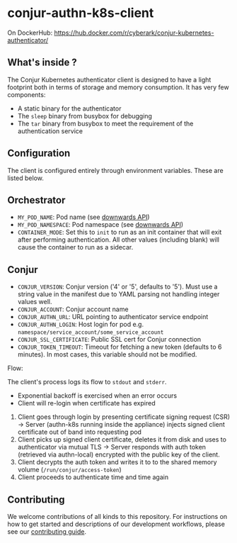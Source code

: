 # conjur-authn-k8s-client

On DockerHub: https://hub.docker.com/r/cyberark/conjur-kubernetes-authenticator/

## What's inside ?

The Conjur Kubernetes authenticator client is designed to have a light footprint both in terms of storage and memory consumption. It has very few components:

+ A static binary for the authenticator
+ The `sleep` binary from busybox for debugging
+ The `tar` binary from busybox to meet the requirement of the authentication service

## Configuration

The client is configured entirely through environment variables. These are listed below.

## Orchestrator
- `MY_POD_NAME`: Pod name (see [downwards API](https://kubernetes.io/docs/tasks/inject-data-application/environment-variable-expose-pod-information))
- `MY_POD_NAMESPACE`: Pod namespace (see [downwards API](https://kubernetes.io/docs/tasks/inject-data-application/environment-variable-expose-pod-information))
- `CONTAINER_MODE`: Set this to `init` to run as an init container that will exit after performing authentication. All other values (including blank) will cause the container to run as a sidecar.

## Conjur
- `CONJUR_VERSION`: Conjur version ('4' or '5', defaults to '5'). Must use a string value in the manifest due to YAML parsing not handling integer values well.
- `CONJUR_ACCOUNT`: Conjur account name
- `CONJUR_AUTHN_URL`: URL pointing to authenticator service endpoint
- `CONJUR_AUTHN_LOGIN`: Host login for pod e.g. `namespace/service_account/some_service_account`
- `CONJUR_SSL_CERTIFICATE`: Public SSL cert for Conjur connection
- `CONJUR_TOKEN_TIMEOUT`: Timeout for fetching a new token (defaults to 6 minutes). In most cases, this variable should not be modified.

Flow:

The client's process logs its flow to `stdout` and `stderr`.
+ Exponential backoff is exercised when an error occurs
+ Client will re-login when certificate has expired

1. Client goes through login by presenting certificate signing request (CSR) -> Server (authn-k8s running inside the appliance) injects signed client certificate out of band into requesting pod
1. Client picks up signed client certificate, deletes it from disk and uses to authenticator via mutual TLS -> Server responds with auth token (retrieved via authn-local) encrypted with the public key of the client.
1. Client decrypts the auth token and writes it to to the shared memory volume (`/run/conjur/access-token`)
1. Client proceeds to authenticate time and time again

## Contributing

We welcome contributions of all kinds to this repository. For instructions on how to get started and descriptions of our development workflows, please see our [contributing
guide][contrib].

[contrib]: https://github.com/cyberark/conjur-authn-k8s-client/blob/master/CONTRIBUTING.md
